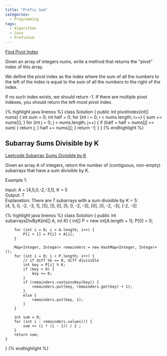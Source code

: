 ```yaml
---
title: "Prefix Sum"
categories:
  - Programming
tags:
  - Algorithms
  - Java
  - PrefixSum
---
```


[Find Pivot Index](https://leetcode.com/problems/find-pivot-index/)  

Given an array of integers nums, write a method that returns the "pivot" index of this array.

We define the pivot index as the index where the sum of all the numbers to the left of the index is equal to the sum of all the numbers to the right of the index.

If no such index exists, we should return -1. If there are multiple pivot indexes, you should return the left-most pivot index.


{% highlight java linenos %}
class Solution {
    public int pivotIndex(int[] nums) {
        int sum = 0;
        int half = 0;
        for (int i = 0; i < nums.length; i++) {
            sum += nums[i];
        }
        for (int j = 0; j < nums.length; j++) {
            if (half + half + nums[j] == sum) {
                return j;
            }
            half += nums[j];
        }
        return -1;
    }
}
{% endhighlight %}



## Subarray Sums Divisible by K

[Leetcode  Subarray Sums Divisible by K](https://leetcode.com/problems/subarray-sums-divisible-by-k/)  

Given an array A of integers, return the number of (contiguous, non-empty) subarrays that have a sum divisible by K.  



Example 1:  

Input: A = [4,5,0,-2,-3,1], K = 5  
Output: 7  
Explanation: There are 7 subarrays with a sum divisible by K = 5:  
[4, 5, 0, -2, -3, 1], [5], [5, 0], [5, 0, -2, -3], [0], [0, -2, -3], [-2, -3]  


{% highlight java linenos %}
class Solution {
    public int subarraysDivByK(int[] A, int K) {
        int[] P = new int[A.length + 1];
        P[0] = 0;

        for (int i = 0; i < A.length; i++) {
            P[i + 1] = P[i] + A[i];
        }

        Map<Integer, Integer> remainders = new HashMap<Integer, Integer>();
        for (int i = 0; i < P.length; i++) {
            // if diff %k == 0, diff divisible
            int key = P[i] % K;
            if (key < 0) {
                key += K;
            }
            if (remainders.containsKey(key)) {
                remainders.put(key, remainders.get(key) + 1);
            }
            else {
                remainders.put(key, 1);
            }
        }

        int sum = 0;
        for (int i : remainders.values()) {
            sum += (i * (i - 1)) / 2 ;
        }
        return sum;
    }
}
{% endhighlight %}
